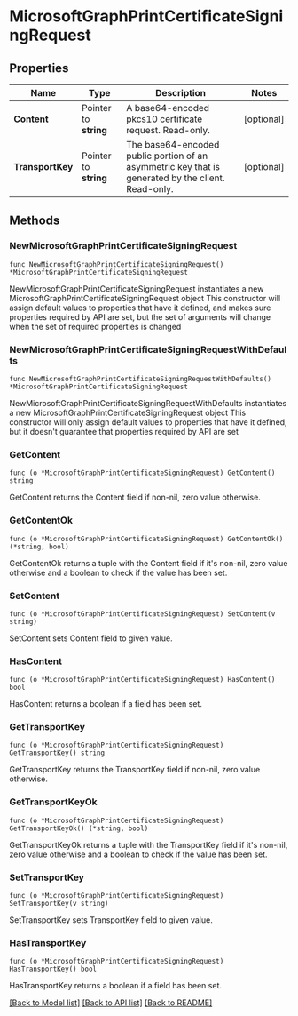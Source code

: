 # MicrosoftGraphPrintCertificateSigningRequest

## Properties

Name | Type | Description | Notes
------------ | ------------- | ------------- | -------------
**Content** | Pointer to **string** | A base64-encoded pkcs10 certificate request. Read-only. | [optional] 
**TransportKey** | Pointer to **string** | The base64-encoded public portion of an asymmetric key that is generated by the client. Read-only. | [optional] 

## Methods

### NewMicrosoftGraphPrintCertificateSigningRequest

`func NewMicrosoftGraphPrintCertificateSigningRequest() *MicrosoftGraphPrintCertificateSigningRequest`

NewMicrosoftGraphPrintCertificateSigningRequest instantiates a new MicrosoftGraphPrintCertificateSigningRequest object
This constructor will assign default values to properties that have it defined,
and makes sure properties required by API are set, but the set of arguments
will change when the set of required properties is changed

### NewMicrosoftGraphPrintCertificateSigningRequestWithDefaults

`func NewMicrosoftGraphPrintCertificateSigningRequestWithDefaults() *MicrosoftGraphPrintCertificateSigningRequest`

NewMicrosoftGraphPrintCertificateSigningRequestWithDefaults instantiates a new MicrosoftGraphPrintCertificateSigningRequest object
This constructor will only assign default values to properties that have it defined,
but it doesn't guarantee that properties required by API are set

### GetContent

`func (o *MicrosoftGraphPrintCertificateSigningRequest) GetContent() string`

GetContent returns the Content field if non-nil, zero value otherwise.

### GetContentOk

`func (o *MicrosoftGraphPrintCertificateSigningRequest) GetContentOk() (*string, bool)`

GetContentOk returns a tuple with the Content field if it's non-nil, zero value otherwise
and a boolean to check if the value has been set.

### SetContent

`func (o *MicrosoftGraphPrintCertificateSigningRequest) SetContent(v string)`

SetContent sets Content field to given value.

### HasContent

`func (o *MicrosoftGraphPrintCertificateSigningRequest) HasContent() bool`

HasContent returns a boolean if a field has been set.

### GetTransportKey

`func (o *MicrosoftGraphPrintCertificateSigningRequest) GetTransportKey() string`

GetTransportKey returns the TransportKey field if non-nil, zero value otherwise.

### GetTransportKeyOk

`func (o *MicrosoftGraphPrintCertificateSigningRequest) GetTransportKeyOk() (*string, bool)`

GetTransportKeyOk returns a tuple with the TransportKey field if it's non-nil, zero value otherwise
and a boolean to check if the value has been set.

### SetTransportKey

`func (o *MicrosoftGraphPrintCertificateSigningRequest) SetTransportKey(v string)`

SetTransportKey sets TransportKey field to given value.

### HasTransportKey

`func (o *MicrosoftGraphPrintCertificateSigningRequest) HasTransportKey() bool`

HasTransportKey returns a boolean if a field has been set.


[[Back to Model list]](../README.md#documentation-for-models) [[Back to API list]](../README.md#documentation-for-api-endpoints) [[Back to README]](../README.md)


